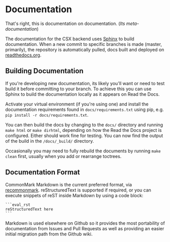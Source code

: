 # Documentation
That's right, this is documentation on documentation. (_Its meta-documentation_)


The documentation for the CSX backend uses [Sphinx](http://www.sphinx-doc.org/) to build documentation. When a new commit
 to specific branches is made (master, primarily), the repository is automatically pulled, docs built and deployed on
 [readthedocs.org](https://readthedocs.org/).

## Building Documentation
If you're developing new documentation, its likely you'll want or need to test build it before committing to your
branch. To achieve this you can use Sphinx to build the documentation locally as it appears on Read the Docs.

Activate your virtual environment (if you're using one) and install the documentation requirements found in
`docs/requirements.txt` using pip, e.g. `pip install -r docs/requirements.txt`.

You can then build the docs by changing to the `docs/` directory and running `make html` or `make dirhtml`, depending
on how the Read the Docs project is configured. Either should work fine for testing. You can now find the output of the
build in the `/docs/_build/` directory.

Occasionally you may need to fully rebuild the documents by running `make clean` first, usually when you add or
rearrange toctrees.


## Documentation Format

CommonMark Markdown is the current preferred format, via [recommonmark](https://github.com/rtfd/recommonmark).
reStructuredText is supported if required, or you can execute snippets of reST inside Markdown by using a code block:

    ```eval_rst
    reStructuredText here
    ```

Markdown is used elsewhere on Github so it provides the most portability of documentation from Issues and Pull Requests
as well as providing an easier initial migration path from the Github wiki.
